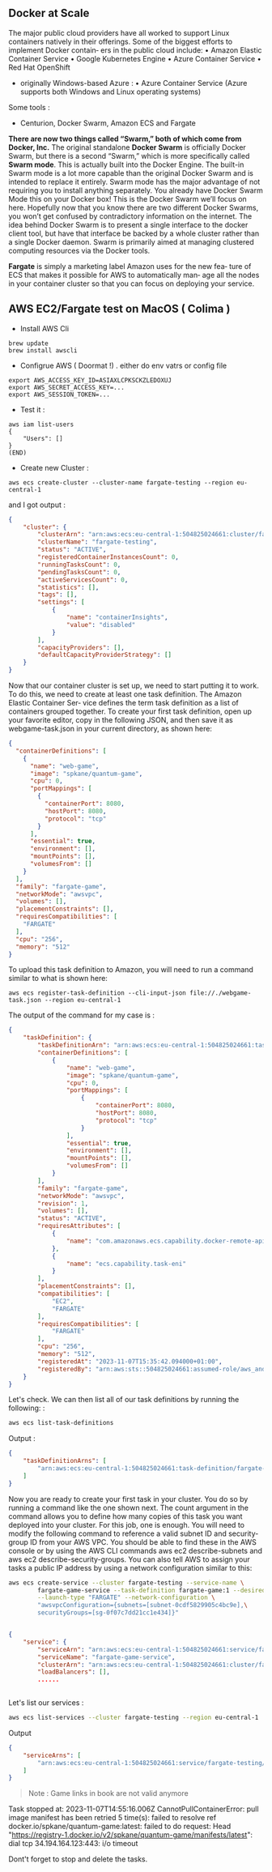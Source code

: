 ## Docker at Scale

The major public cloud providers have all worked to support Linux containers natively in their offerings. Some of the biggest efforts to implement Docker contain‐ ers in the public cloud include:
• Amazon Elastic Container Service
• Google Kubernetes Engine
• Azure Container Service
• Red Hat OpenShift

+ originally Windows-based Azure : 
• Azure Container Service (Azure supports both Windows and Linux operating systems)


Some tools :

- Centurion, Docker Swarm, Amazon ECS and Fargate


**There are now two things called “Swarm,” both of which come from Docker, Inc.**
The original standalone **Docker Swarm** is officially Docker Swarm, but there is a second “Swarm,” which is more specifically called **Swarm mode**. This is actually built into the Docker Engine. The built-in Swarm mode is a lot more capable than the original Docker Swarm and is intended to replace it entirely. Swarm mode has the major advantage of not requiring you to install anything separately. You already have Docker Swarm Mode 
this on your Docker box! This is the Docker Swarm we’ll focus on here. Hopefully now that you know there are two different Docker Swarms, you won’t get confused by contradictory information on the internet.
The idea behind Docker Swarm is to present a single interface to the docker client tool, but have that interface be backed by a whole cluster rather than a single Docker daemon. Swarm is primarily aimed at managing clustered computing resources via the Docker tools. 


**Fargate** is simply a marketing label Amazon uses for the new fea‐ ture of ECS that makes it possible for AWS to automatically man‐ age all the nodes in your container cluster so that you can focus on deploying your service.



## AWS EC2/Fargate test on MacOS ( Colima )


- Install AWS Cli
```
brew update
brew install awscli
```

- Configrue AWS ( Doormat !) .  either do env vatrs or config file 
```
export AWS_ACCESS_KEY_ID=ASIAXLCPKSCKZLEDOXUJ
export AWS_SECRET_ACCESS_KEY=...
export AWS_SESSION_TOKEN=...
```

- Test it : 

```
aws iam list-users
{
    "Users": []
}
(END)
````

- Create new Cluster : 

```
aws ecs create-cluster --cluster-name fargate-testing --region eu-central-1
```
and I got output :

```JSON
{
    "cluster": {
        "clusterArn": "arn:aws:ecs:eu-central-1:504825024661:cluster/fargate-testing",
        "clusterName": "fargate-testing",
        "status": "ACTIVE",
        "registeredContainerInstancesCount": 0,
        "runningTasksCount": 0,
        "pendingTasksCount": 0,
        "activeServicesCount": 0,
        "statistics": [],
        "tags": [],
        "settings": [
            {
                "name": "containerInsights",
                "value": "disabled"
            }
        ],
        "capacityProviders": [],
        "defaultCapacityProviderStrategy": []
    }
}
```


Now that our container cluster is set up, we need to start putting it to work. To do this, we need to create at least one task definition. The Amazon Elastic Container Ser‐ vice defines the term task definition as a list of containers grouped together.
To create your first task definition, open up your favorite editor, copy in the following JSON, and then save it as webgame-task.json in your current directory, as shown here:

```JSON
{
  "containerDefinitions": [
    {
      "name": "web-game",
      "image": "spkane/quantum-game",
      "cpu": 0,
      "portMappings": [
        {
          "containerPort": 8080,
          "hostPort": 8080,
          "protocol": "tcp"
        }
      ],
      "essential": true,
      "environment": [],
      "mountPoints": [],
      "volumesFrom": []
    }
  ],
  "family": "fargate-game",
  "networkMode": "awsvpc",
  "volumes": [],
  "placementConstraints": [],
  "requiresCompatibilities": [
    "FARGATE"
  ],
  "cpu": "256",
  "memory": "512"
}
```

To upload this task definition to Amazon, you will need to run a command similar to what is shown here:


```
aws ecs register-task-definition --cli-input-json file://./webgame-task.json --region eu-central-1
```

The output of the command for my case is : 

```JSON
{
    "taskDefinition": {
        "taskDefinitionArn": "arn:aws:ecs:eu-central-1:504825024661:task-definition/fargate-game:1",
        "containerDefinitions": [
            {
                "name": "web-game",
                "image": "spkane/quantum-game",
                "cpu": 0,
                "portMappings": [
                    {
                        "containerPort": 8080,
                        "hostPort": 8080,
                        "protocol": "tcp"
                    }
                ],
                "essential": true,
                "environment": [],
                "mountPoints": [],
                "volumesFrom": []
            }
        ],
        "family": "fargate-game",
        "networkMode": "awsvpc",
        "revision": 1,
        "volumes": [],
        "status": "ACTIVE",
        "requiresAttributes": [
            {
                "name": "com.amazonaws.ecs.capability.docker-remote-api.1.18"
            },
            {
                "name": "ecs.capability.task-eni"
            }
        ],
        "placementConstraints": [],
        "compatibilities": [
            "EC2",
            "FARGATE"
        ],
        "requiresCompatibilities": [
            "FARGATE"
        ],
        "cpu": "256",
        "memory": "512",
        "registeredAt": "2023-11-07T15:35:42.094000+01:00",
        "registeredBy": "arn:aws:sts::504825024661:assumed-role/aws_andrii_test-developer/andrii@hashicorp.com"
    }
}
```

Let's check. We can then list all of our task definitions by running the following: : 

```BASH
aws ecs list-task-definitions
```

Output : 

```JSON
{
    "taskDefinitionArns": [
        "arn:aws:ecs:eu-central-1:504825024661:task-definition/fargate-game:1"
    ]
}
```

Now you are ready to create your first task in your cluster. You do so by running a command like the one shown next. The count argument in the command allows you to define how many copies of this task you want deployed into your cluster. For this job, one is enough.
You will need to modify the following command to reference a valid subnet ID and security-group ID from your AWS VPC. You should be able to find these in the AWS console or by using the AWS CLI commands aws ec2 describe-subnets and aws ec2 describe-security-groups. You can also tell AWS to assign your tasks a public IP address by using a network configuration similar to this:


```BASH
aws ecs create-service --cluster fargate-testing --service-name \
        fargate-game-service --task-definition fargate-game:1 --desired-count 1 \
        --launch-type "FARGATE" --network-configuration \
        "awsvpcConfiguration={subnets=[subnet-0cdf5829905c4bc9e],\
        securityGroups=[sg-0f07c7dd21cc1e434]}"

```


```JSON

{
    "service": {
        "serviceArn": "arn:aws:ecs:eu-central-1:504825024661:service/fargate-testing/fargate-game-service",
        "serviceName": "fargate-game-service",
        "clusterArn": "arn:aws:ecs:eu-central-1:504825024661:cluster/fargate-testing",
        "loadBalancers": [],
        ......
        
```

Let's list our services : 

```BASH
aws ecs list-services --cluster fargate-testing --region eu-central-1
```

Output
```JSON
{
    "serviceArns": [
        "arn:aws:ecs:eu-central-1:504825024661:service/fargate-testing/fargate-game-service"
    ]
}
```

> Note : Game links in book are not valid anymore 

Task stopped at: 2023-11-07T14:55:16.006Z
CannotPullContainerError: pull image manifest has been retried 5 time(s): failed to resolve ref docker.io/spkane/quantum-game:latest: failed to do request: Head "https://registry-1.docker.io/v2/spkane/quantum-game/manifests/latest": dial tcp 34.194.164.123:443: i/o timeout


Dont't forget to stop and delete the tasks. 


